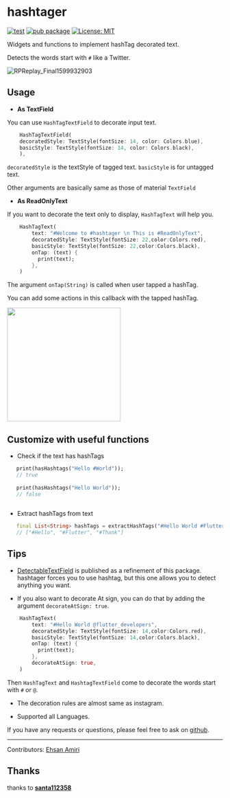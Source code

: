
# hashtager 

[![test](https://github.com/iehsanamiri/hashtager/workflows/test/badge.svg)](https://github.com/iehsanamiri/hashtager/actions?query=workflow%3Atest) [![pub package](https://img.shields.io/pub/v/hashtager.svg)](https://pub.dev/packages/hashtager)
<a href="https://opensource.org/licenses/MIT"><img src="https://img.shields.io/badge/license-MIT-purple.svg" alt="License: MIT"></a>

Widgets and functions to implement hashTag decorated text.

Detects the words start with `#` like a Twitter.

![RPReplay_Final1599932903](https://user-images.githubusercontent.com/43510799/93001716-1d981280-f56c-11ea-8700-f181f7850455.gif)

## Usage

- **As TextField**

You can use `HashTagTextField` to decorate input text.
```dart
    HashTagTextField(
    decoratedStyle: TextStyle(fontSize: 14, color: Colors.blue),
    basicStyle: TextStyle(fontSize: 14, color: Colors.black),
    ),
```
`decoratedStyle` is the textStyle of tagged text. `basicStyle` is for untagged text.

Other arguments are basically same as those of material `TextField`




- **As ReadOnlyText**

If you want to decorate the text only to display, `HashTagText` will help you.
```dart
    HashTagText(
        text: "#Welcome to #hashtager \n This is #ReadOnlyText",
        decoratedStyle: TextStyle(fontSize: 22,color:Colors.red),
        basicStyle: TextStyle(fontSize: 22,color:Colors.black),
        onTap: (text) {
          print(text);
        },
    )
```

The argument `onTap(String)` is called when user tapped a hashTag. 

You can add some actions in this callback with the tapped hashTag.


<img src ="https://user-images.githubusercontent.com/43510799/93002100-33f39d80-f56f-11ea-9855-83f2c095a1c4.jpg" width = "265"/>





## Customize with useful functions

- Check if the text has hashTags
```dart
   print(hasHashtags("Hello #World")); 
   // true
   
   print(hasHashtags("Hello World"));
   // false
   
```
- Extract hashTags from text
```dart
   final List<String> hashTags = extractHashTags("#Hello World #Flutter Dart #Thank you");
   // ["#Hello", "#Flutter", "#Thank"]

```


## Tips

- [DetectableTextField](https://pub.dev/packages/detectable_text_field) is published as a refinement of this package. hashtager forces you to use hashtag, but this one allows you to detect anything you want.

- If you also want to decorate At sign, you can do that by adding the argument `decorateAtSign: true`.
```dart
    HashTagText(
        text: "#Hello World @flutter_developers",
        decoratedStyle: TextStyle(fontSize: 14,color:Colors.red),
        basicStyle: TextStyle(fontSize: 14,color:Colors.black),
        onTap: (text) {
          print(text);
        },
        decorateAtSign: true,
    )
```
Then `HashTagText` and `HashtagTextField` come to decorate the words start with `#` or `@`.


- The decoration rules are almost same as instagram.


- Supported all Languages.


If you have any requests or questions, please feel free to ask on [github](https://github.com/iehsanamiri/hashtager/issues).


***

Contributors: [Ehsan Amiri](https://github.com/iehsanamiri)

## Thanks

thanks to [**santa112358**](https://github.com/santa112358)
